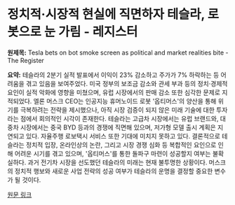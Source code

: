# 정치적·시장적 현실에 직면하자 테슬라, 로봇으로 눈 가림 - 레지스터

**원제목:** Tesla bets on bot smoke screen as political and market realities bite - The Register

**요약:** 테슬라의 2분기 실적 발표에서 이익이 23% 감소하고 주가가 7% 하락하는 등 어려움을 겪고 있음을 보여주었다.  미국 정부의 보조금 감소와 관세 부과 등의 정치·경제적 요인이 실적 악화에 영향을 미쳤으며, 유럽 시장에서의 판매 감소 또한 심각한 문제로 지적되었다.  엘론 머스크 CEO는 인공지능 휴머노이드 로봇 '옵티머스'의 양산을 통해 위기를 극복하려는 전략을 제시했으나, 아직 시장 검증이 되지 않은  미래 기술에 대한 투자라는 점에서 회의적인 시각이 존재한다.  테슬라는 고급차 시장에서는 유럽 브랜드와, 대중차 시장에서는 중국 BYD 등과의 경쟁에 직면해 있으며,  저가형 모델 출시 계획은 지연되고 있다.  자율주행 로보택시 서비스 또한 기대에 미치지 못하고 있다.  결론적으로 테슬라는 정치적 입장,  온라인상의 논란, 그리고 시장 경쟁 심화 등 복합적인 요인으로 인해  어려운 시기를 겪고 있으며,  '옵티머스'를 통한 돌파구 마련이 성공할지 여부는 불확실하다.  과거 전기차 시장을 선도했던 테슬라의 미래는 현재 불투명한 상황이다.  머스크의 정치적 행보와  새로운 사업 전략의 성공 여부가 테슬라의 운명을 결정할 중요한 변수가 될 것이다.

[원문 링크](https://www.theregister.com/2025/07/24/opinion_q2_tesla_bets_on_bot_smoke/)
